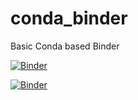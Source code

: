 # conda_binder
Basic Conda based Binder

[![Binder](https://mybinder.org/badge_logo.svg)](https://mybinder.org/v2/gh/mafreitas/r_with_python_2022/py39_r40_shiny?urlpath=shiny)

[![Binder](https://mybinder.org/badge_logo.svg)](https://mybinder.org/v2/gh/mafreitas/r_with_python_2022/py39_r40_shiny?urlpath=lab)

